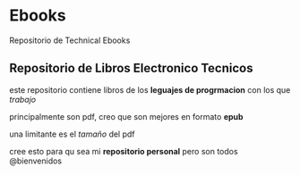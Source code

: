 # Ebooks

Repositorio de Technical Ebooks

## Repositorio de Libros Electronico Tecnicos

este repositorio contiene libros de los **leguajes de progrmacion** con los que *trabajo*

principalmente son pdf, creo que son mejores en formato **epub**

una limitante es el *tamaño* del pdf

cree esto para qu sea mi **repositorio personal** pero son todos @bienvenidos
